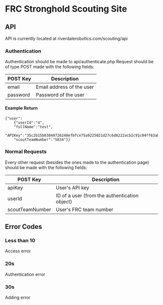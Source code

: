 # FRC Stronghold Scouting Site

## API
API is currently located at riverdalerobotics.com/scouting/api

### Authentication
Authentication should be made to api/authenticate.php
Request should be of type POST made with the following fields:

| POST Key | Description               |
|----------|---------------------------|
| email    | Email address of the user |
| password | Password of the user      |

#### Example Return

``` 
{"user":
    {"userId":"4",
    "fullName":"test",
    "APIKey":"35c2b15b03040726248efbfce75a9225021d27c6d8222acb2c91c04ff63ab78a9b5d0e2933a65bc493482801163ba56966406fb8dc4e99d26fea0e4077a48855",
    "scoutTeamNumber":"5834"}}
```


### Normal Requests
Every other request (besides the ones made to the authentication page) should be made with the following fields:

| POST Key        | Description                                   |
|-----------------|-----------------------------------------------|
| apiKey          | User's API key                                |
| userId          | ID of a user (from the authentication object) |
| scoutTeamNumber | User's FRC team number                        |

## Error Codes ##
### Less than 10
Access error
### 20s 
Authentication error
### 30s
Adding error
